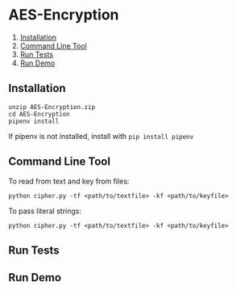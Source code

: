 # AES-Encryption
1. [ Installation ](#install)
2. [ Command Line Tool ](#cmdline)
3. [ Run Tests ](#tests)
4. [ Run Demo ](#demo)

<a name="install"></a>
## Installation
```
unzip AES-Encryption.zip
cd AES-Encryption
pipenv install
```
If pipenv is not installed, install with ```pip install pipenv```

<a name="cmdline"></a>
## Command Line Tool
To read from text and key from files:
```
python cipher.py -tf <path/to/textfile> -kf <path/to/keyfile>
```

To pass literal strings:
```
python cipher.py -tf <path/to/textfile> -kf <path/to/keyfile>
```
<a name="tests"></a>
## Run Tests

<a name="demo"></a>
## Run Demo

